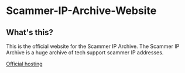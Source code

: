 # Scammer-IP-Archive-Website
## What's this?
This is the official website for the Scammer IP Archive. The Scammer IP Archive is a huge archive of tech support scammer IP addresses.

[Official hosting](https://scammeriparchive.ml)